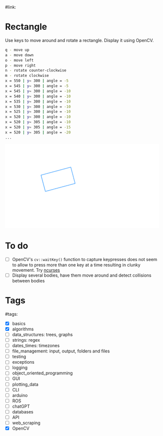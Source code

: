 #link:

# Rectangle
Use keys to move around and rotate a rectangle. Display it using OpenCV.


```bash
q - move up
a - move down
o - move left
p - move right
n - rotate counter-clockwise
m - rotate clockwise
x = 550 | y= 300 | angle = -5
x = 545 | y= 300 | angle = -5
x = 545 | y= 300 | angle = -10
x = 540 | y= 300 | angle = -10
x = 535 | y= 300 | angle = -10
x = 530 | y= 300 | angle = -10
x = 525 | y= 300 | angle = -10
x = 520 | y= 300 | angle = -10
x = 520 | y= 305 | angle = -10
x = 520 | y= 305 | angle = -15
x = 520 | y= 305 | angle = -20
...
```

![](./rectangle.png)

# To do
- [ ] OpenCV's `cv::waitKey()` function to capture keypresses does not seem to allow to press more than one key at a time resulting in clunky movement. Try [ncurses](https://tldp.org/HOWTO/NCURSES-Programming-HOWTO/intro.html#WHATIS)
- [ ] Display several bodies, have them move around and detect collisions between bodies

# Tags

#tags: 

- [x] basics
- [x] algorithms
- [ ] data_structures: trees, graphs
- [ ] strings: regex
- [ ] dates_times: timezones
- [ ] file_management: input, output, folders and files
- [ ] testing
- [ ] exceptions
- [ ] logging
- [ ] object_oriented_programming
- [ ] GUI
- [ ] plotting_data
- [ ] CLI
- [ ] arduino
- [ ] ROS
- [ ] chatGPT
- [ ] databases
- [ ] API
- [ ] web_scraping
- [x] OpenCV